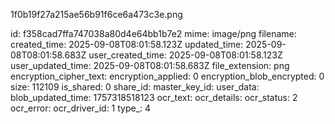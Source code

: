 1f0b19f27a215ae56b91f6ce6a473c3e.png

id: f358cad7ffa747038a80d4e64bb1b7e2
mime: image/png
filename: 
created_time: 2025-09-08T08:01:58.123Z
updated_time: 2025-09-08T08:01:58.683Z
user_created_time: 2025-09-08T08:01:58.123Z
user_updated_time: 2025-09-08T08:01:58.683Z
file_extension: png
encryption_cipher_text: 
encryption_applied: 0
encryption_blob_encrypted: 0
size: 112109
is_shared: 0
share_id: 
master_key_id: 
user_data: 
blob_updated_time: 1757318518123
ocr_text: 
ocr_details: 
ocr_status: 2
ocr_error: 
ocr_driver_id: 1
type_: 4